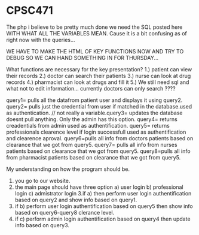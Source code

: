 # CPSC471
The php i believe to be pretty much done we need the SQL posted here WITH WHAT ALL THE VARIABLES MEAN. Cause it is a bit confusing as of right now with the queries...

WE HAVE TO MAKE THE HTML OF KEY FUNCTIONS NOW AND TRY TO DEBUG SO WE CAN HAND SOMETHING IN FOR THURSDAY...

What functions are necessary for the key presentation?
1.) patient can view their records
2.) doctor can search their patients
3.) nurse can look at drug records 
4.) pharmacist can look at drugs and fill it 
5.) We still need sql and what not to edit information... currently doctors can only search ???? 

query1= pulls all the datafrom patient user and displays it using query2.
query2= pulls just the credential from user if matched in the database.used as authentication.
// not really a variable.query3= updates the database doesnt pull anything. Only the admin has this option.
query4= returns creadentials from admin used as authentification.
query5= returns professionals clearence level if login successfull used as authentification and clearence aproval.
query6=pulls all info from doctors patients based on clearance that we got from query5.
query7= pulls all info from nurses patients based on clearance that we got from query5.
query8=pulls all info from pharmacist patients based on clearance that we got from query5.

My understanding on how the program should be.
1. you go to our website.
2. the main page should have three option 
    a) user login
    b) professional login
    c) admistrator login
3.if a) then perform user login authentification based on query2 and show info based on query1.
4. if b) perform user login authentification based on query5 then show info based on query6-query8 clerance level.
5. if c) perform admin login authentification based on query4 then update info based on query3.

